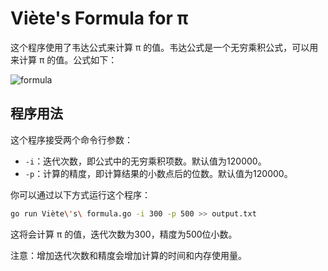 # Viète's Formula for π

这个程序使用了韦达公式来计算 π 的值。韦达公式是一个无穷乘积公式，可以用来计算 π 的值。公式如下：

![formula](pi.svg)

## 程序用法

这个程序接受两个命令行参数：

- `-i`：迭代次数，即公式中的无穷乘积项数。默认值为120000。
- `-p`：计算的精度，即计算结果的小数点后的位数。默认值为120000。

你可以通过以下方式运行这个程序：

```bash
go run Viète\'s\ formula.go -i 300 -p 500 >> output.txt 
```

这将会计算 π 的值，迭代次数为300，精度为500位小数。

注意：增加迭代次数和精度会增加计算的时间和内存使用量。
